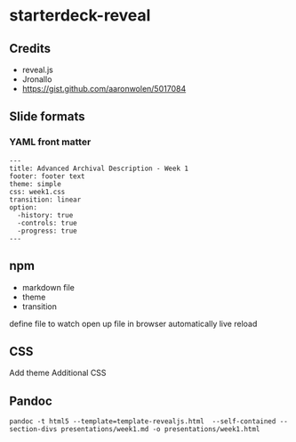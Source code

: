 # starterdeck-reveal

## Credits

*   reveal.js
*   Jronallo
*   https://gist.github.com/aaronwolen/5017084

## Slide formats

### YAML front matter

    ---
    title: Advanced Archival Description - Week 1
    footer: footer text
    theme: simple
    css: week1.css
    transition: linear
    option:
      -history: true
      -controls: true
      -progress: true
    ---

## npm

*   markdown file
*   theme
*   transition

define file to watch
open up file in browser automatically
live reload

## CSS

Add theme
Additional CSS

## Pandoc

`pandoc -t html5 --template=template-revealjs.html  --self-contained --section-divs presentations/week1.md -o presentations/week1.html`
